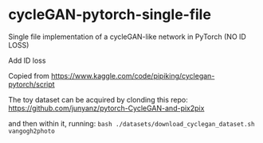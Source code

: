 # cycleGAN-pytorch-single-file
Single file implementation of a cycleGAN-like network in PyTorch  (NO ID LOSS)

Add ID loss

Copied from https://www.kaggle.com/code/pipiking/cyclegan-pytorch/script

The toy dataset can be acquired by clonding this repo:
https://github.com/junyanz/pytorch-CycleGAN-and-pix2pix

and then within it, running:
`bash ./datasets/download_cyclegan_dataset.sh vangogh2photo`
